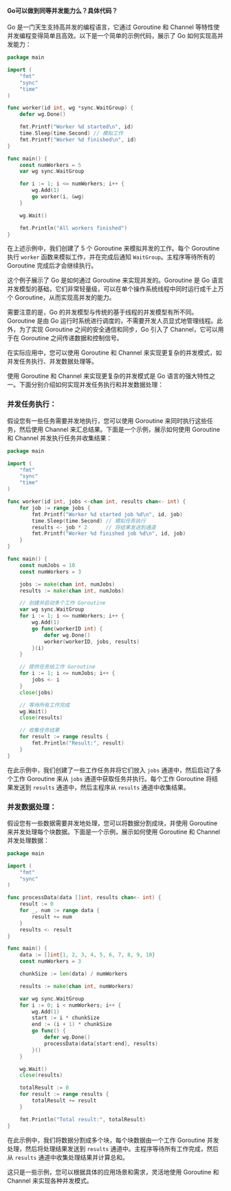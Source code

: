 #### Go可以做到同等并发能力么？具体代码？

Go 是一门天生支持高并发的编程语言，它通过 Goroutine 和 Channel 等特性使并发编程变得简单且高效。以下是一个简单的示例代码，展示了 Go 如何实现高并发能力：

```go
package main

import (
	"fmt"
	"sync"
	"time"
)

func worker(id int, wg *sync.WaitGroup) {
	defer wg.Done()

	fmt.Printf("Worker %d started\n", id)
	time.Sleep(time.Second) // 模拟工作
	fmt.Printf("Worker %d finished\n", id)
}

func main() {
	const numWorkers = 5
	var wg sync.WaitGroup

	for i := 1; i <= numWorkers; i++ {
		wg.Add(1)
		go worker(i, &wg)
	}

	wg.Wait()

	fmt.Println("All workers finished")
}
```

在上述示例中，我们创建了 5 个 Goroutine 来模拟并发的工作。每个 Goroutine 执行 `worker` 函数来模拟工作，并在完成后通知 `WaitGroup`。主程序等待所有的 Goroutine 完成后才会继续执行。

这个例子展示了 Go 是如何通过 Goroutine 来实现并发的。Goroutine 是 Go 语言并发模型的基础，它们非常轻量级，可以在单个操作系统线程中同时运行成千上万个 Goroutine，从而实现高并发的能力。

需要注意的是，Go 的并发模型与传统的基于线程的并发模型有所不同。Goroutine 是由 Go 运行时系统进行调度的，不需要开发人员显式地管理线程。此外，为了实现 Goroutine 之间的安全通信和同步，Go 引入了 Channel，它可以用于在 Goroutine 之间传递数据和控制信号。

在实际应用中，您可以使用 Goroutine 和 Channel 来实现更复杂的并发模式，如并发任务执行、并发数据处理等。

使用 Goroutine 和 Channel 来实现更复杂的并发模式是 Go 语言的强大特性之一。下面分别介绍如何实现并发任务执行和并发数据处理：

### 并发任务执行：

假设您有一些任务需要并发地执行，您可以使用 Goroutine 来同时执行这些任务，然后使用 Channel 来汇总结果。下面是一个示例，展示如何使用 Goroutine 和 Channel 并发执行任务并收集结果：

```go
package main

import (
	"fmt"
	"sync"
	"time"
)

func worker(id int, jobs <-chan int, results chan<- int) {
	for job := range jobs {
		fmt.Printf("Worker %d started job %d\n", id, job)
		time.Sleep(time.Second) // 模拟任务执行
		results <- job * 2      // 将结果发送到通道
		fmt.Printf("Worker %d finished job %d\n", id, job)
	}
}

func main() {
	const numJobs = 10
	const numWorkers = 3

	jobs := make(chan int, numJobs)
	results := make(chan int, numJobs)

	// 创建并启动多个工作 Goroutine
	var wg sync.WaitGroup
	for i := 1; i <= numWorkers; i++ {
		wg.Add(1)
		go func(workerID int) {
			defer wg.Done()
			worker(workerID, jobs, results)
		}(i)
	}

	// 提供任务给工作 Goroutine
	for i := 1; i <= numJobs; i++ {
		jobs <- i
	}
	close(jobs)

	// 等待所有工作完成
	wg.Wait()
	close(results)

	// 收集任务结果
	for result := range results {
		fmt.Println("Result:", result)
	}
}
```

在此示例中，我们创建了一些工作任务并将它们放入 `jobs` 通道中，然后启动了多个工作 Goroutine 来从 `jobs` 通道中获取任务并执行。每个工作 Goroutine 将结果发送到 `results` 通道中，然后主程序从 `results` 通道中收集结果。

### 并发数据处理：

假设您有一些数据需要并发地处理，您可以将数据分割成块，并使用 Goroutine 来并发处理每个块数据。下面是一个示例，展示如何使用 Goroutine 和 Channel 并发处理数据：

```go
package main

import (
	"fmt"
	"sync"
)

func processData(data []int, results chan<- int) {
	result := 0
	for _, num := range data {
		result += num
	}
	results <- result
}

func main() {
	data := []int{1, 2, 3, 4, 5, 6, 7, 8, 9, 10}
	const numWorkers = 3

	chunkSize := len(data) / numWorkers

	results := make(chan int, numWorkers)

	var wg sync.WaitGroup
	for i := 0; i < numWorkers; i++ {
		wg.Add(1)
		start := i * chunkSize
		end := (i + 1) * chunkSize
		go func() {
			defer wg.Done()
			processData(data[start:end], results)
		}()
	}

	wg.Wait()
	close(results)

	totalResult := 0
	for result := range results {
		totalResult += result
	}

	fmt.Println("Total result:", totalResult)
}
```

在此示例中，我们将数据分割成多个块，每个块数据由一个工作 Goroutine 并发处理，然后将处理结果发送到 `results` 通道中。主程序等待所有工作完成，然后从 `results` 通道中收集处理结果并计算总和。

这只是一些示例，您可以根据具体的应用场景和需求，灵活地使用 Goroutine 和 Channel 来实现各种并发模式。